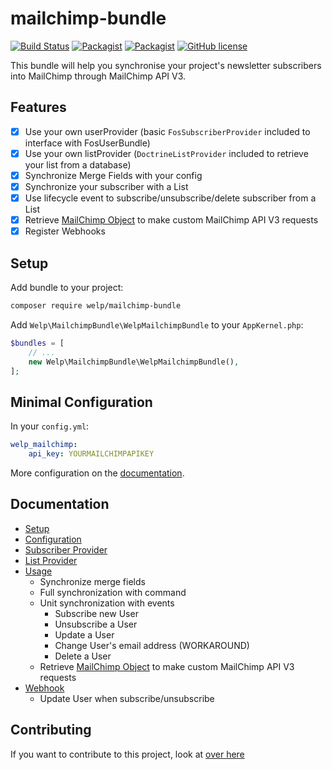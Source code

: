 # mailchimp-bundle

[![Build Status](https://travis-ci.org/welpdev/mailchimp-bundle.svg?branch=master)](https://travis-ci.org/welpdev/mailchimp-bundle)
[![Packagist](https://img.shields.io/packagist/v/welp/mailchimp-bundle.svg)](https://packagist.org/packages/welp/mailchimp-bundle)
[![Packagist](https://img.shields.io/packagist/dt/welp/mailchimp-bundle.svg)](https://packagist.org/packages/welp/mailchimp-bundle)
[![GitHub license](https://img.shields.io/badge/license-MIT-blue.svg)](https://raw.githubusercontent.com/welpdev/mailchimp-bundle/master/LICENSE.md)

This bundle will help you synchronise your project's newsletter subscribers into MailChimp through MailChimp API V3.

## Features

* [x] Use your own userProvider (basic `FosSubscriberProvider` included to interface with FosUserBundle)
* [x] Use your own listProvider (`DoctrineListProvider` included to retrieve your list from a database)
* [x] Synchronize Merge Fields with your config
* [x] Synchronize your subscriber with a List
* [x] Use lifecycle event to subscribe/unsubscribe/delete subscriber from a List
* [x] Retrieve [MailChimp Object](https://github.com/drewm/mailchimp-api) to make custom MailChimp API V3 requests
* [x] Register Webhooks

## Setup

Add bundle to your project:

```bash
composer require welp/mailchimp-bundle
```

Add `Welp\MailchimpBundle\WelpMailchimpBundle` to your `AppKernel.php`:

```php
$bundles = [
    // ...
    new Welp\MailchimpBundle\WelpMailchimpBundle(),
];
```

## Minimal Configuration

In your `config.yml`:

```yaml
welp_mailchimp:
    api_key: YOURMAILCHIMPAPIKEY
```

More configuration on the [documentation](configuration.md).

## Documentation

* [Setup](setup.md)
* [Configuration](configuration.md)
* [Subscriber Provider](subscriber-provider.md)
* [List Provider](list-provider.md)
* [Usage](usage.md)
    * Synchronize merge fields
    * Full synchronization with command
    * Unit synchronization with events
        * Subscribe new User
        * Unsubscribe a User
        * Update a User
        * Change User's email address (WORKAROUND)
        * Delete a User
    * Retrieve [MailChimp Object](https://github.com/drewm/mailchimp-api) to make custom MailChimp API V3 requests
* [Webhook](webhook.md)
    * Update User when subscribe/unsubscribe

## Contributing

If you want to contribute to this project, look at [over here](CONTRIBUTING.md)
